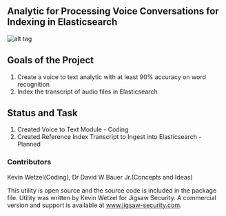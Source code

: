 ## Analytic for Processing Voice Conversations for Indexing in Elasticsearch

![alt tag](https://ui.slcsecurity.com/img/custom/JSLOGO.png)

## Goals of the Project
1. Create a voice to text analytic with at least 90% accuracy on word recognition
2. Index the transcript of audio files in Elasticsearch

## Status and Task
1. Created Voice to Text Module - Coding
2. Created Reference Index Transcript to Ingest into Elasticsearch - Planned

### Contributors
Kevin Wetzel(Coding), Dr David W Bauer Jr.(Concepts and Ideas)

This utility is open source and the source code is included in the package file. Utility was written by Kevin Wetzel for Jigsaw Security. A commercial version and support is available at www.jigsaw-security.com. 
